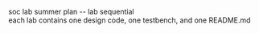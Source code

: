 soc lab summer plan -- lab sequential  
each lab contains one design code, one testbench, and one README.md
